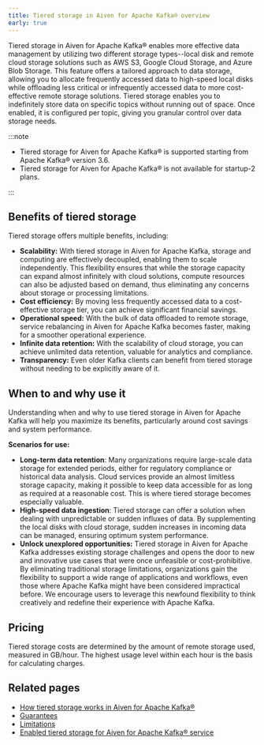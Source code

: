 ```yaml
---
title: Tiered storage in Aiven for Apache Kafka® overview
early: true
---
```


Tiered storage in Aiven for Apache Kafka® enables more effective data
management by utilizing two different storage types--local disk and
remote cloud storage solutions such as AWS S3, Google Cloud Storage, and
Azure Blob Storage. This feature offers a tailored approach to data
storage, allowing you to allocate frequently accessed data to high-speed
local disks while offloading less critical or infrequently accessed data
to more cost-effective remote storage solutions. Tiered storage enables
you to indefinitely store data on specific topics without running out of
space. Once enabled, it is configured per topic, giving you granular
control over data storage needs.

:::note

-  Tiered storage for Aiven for Apache Kafka® is supported starting
   from Apache Kafka® version 3.6.
-  Tiered storage for Aiven for Apache Kafka® is not available for
   startup-2 plans.

:::

## Benefits of tiered storage

Tiered storage offers multiple benefits, including:

-   **Scalability:** With tiered storage in Aiven for Apache Kafka,
    storage and computing are effectively decoupled, enabling them to
    scale independently. This flexibility ensures that while the storage
    capacity can expand almost infinitely with cloud solutions, compute
    resources can also be adjusted based on demand, thus eliminating any
    concerns about storage or processing limitations.
-   **Cost efficiency:** By moving less frequently accessed data to a
    cost-effective storage tier, you can achieve significant financial
    savings.
-   **Operational speed:** With the bulk of data offloaded to remote
    storage, service rebalancing in Aiven for Apache Kafka becomes
    faster, making for a smoother operational experience.
-   **Infinite data retention:** With the scalability of cloud storage,
    you can achieve unlimited data retention, valuable for analytics and
    compliance.
-   **Transparency:** Even older Kafka clients can benefit from tiered
    storage without needing to be explicitly aware of it.

## When to and why use it

Understanding when and why to use tiered storage in Aiven for Apache
Kafka will help you maximize its benefits, particularly around cost
savings and system performance.

**Scenarios for use:**

-   **Long-term data retention**: Many organizations require large-scale
    data storage for extended periods, either for regulatory compliance
    or historical data analysis. Cloud services provide an almost
    limitless storage capacity, making it possible to keep data
    accessible for as long as required at a reasonable cost. This is
    where tiered storage becomes especially valuable.
-   **High-speed data ingestion**: Tiered storage can offer a solution
    when dealing with unpredictable or sudden influxes of data. By
    supplementing the local disks with cloud storage, sudden increases
    in incoming data can be managed, ensuring optimum system
    performance.
-   **Unlock unexplored opportunities:** Tiered storage in Aiven for
    Apache Kafka addresses existing storage challenges and opens the
    door to new and innovative use cases that were once unfeasible or
    cost-prohibitive. By eliminating traditional storage limitations,
    organizations gain the flexibility to support a wide range of
    applications and workflows, even those where Apache Kafka might have
    been considered impractical before. We encourage users to leverage
    this newfound flexibility to think creatively and redefine their
    experience with Apache Kafka.

## Pricing

Tiered storage costs are determined by the amount of remote storage
used, measured in GB/hour. The highest usage level within each hour is
the basis for calculating charges.

## Related pages

-   [How tiered storage works in Aiven for Apache Kafka®](/docs/products/kafka/concepts/tiered-storage-how-it-works)
-   [Guarantees](/docs/products/kafka/concepts/tiered-storage-guarantees)
-   [Limitations](/docs/products/kafka/concepts/tiered-storage-limitations)
-   [Enabled tiered storage for Aiven for Apache Kafka® service](/docs/products/kafka/howto/enable-kafka-tiered-storage)
